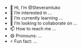 - 👋 Hi, I’m @Steveramluko
- 👀 I’m interested in ...
- 🌱 I’m currently learning ...
- 💞️ I’m looking to collaborate on ...
- 📫 How to reach me ...
- 😄 Pronouns: ...
- ⚡ Fun fact: ...

<!---
Steveramluko/Steveramluko is a ✨ special ✨ repository because its `README.md` (this file) appears on your GitHub profile.
You can click the Preview link to take a look at your changes.
--->

